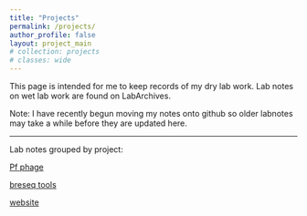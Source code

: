 ```yaml
---
title: "Projects"
permalink: /projects/
author_profile: false
layout: project_main
# collection: projects
# classes: wide
---
```


This page is intended for me to keep records of my dry lab work. Lab notes on wet lab work are found on LabArchives.

Note: I have recently begun moving my notes onto github so older labnotes may take a while before they are updated here.

***

Lab notes grouped by project:

[Pf phage](./pf_phage)

[breseq tools](./breseq_tools)

[website](./website)